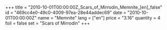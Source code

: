+++
title = "2010-10-01T00:00:00Z_Scars_of_Mirrodin_Memnite_[en]_false"
id = "469cc4e0-49c0-4009-97ea-28e44addec69"
date = "2010-10-01T00:00:00Z"
name = "Memnite"
lang = ["en"]
price = "3.16"
quantity = 4
foil = false
set = "Scars of Mirrodin"
+++

